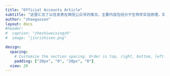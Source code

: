 ```yaml
---
title: "Official Accounts Article"
subtitle: "这里汇总了以往发表在微信公众号的推文。主要内容包括分子生物学实验原理，实验技术和技巧，随想及军旅岁月记实录。"
author: "zhaoguosen"
layout: docs
#header:
#  caption: "zheshiweixingzh"
#  image: "jinrizhisen.png"

design:
  spacing:
    # Customize the section spacing. Order is top, right, bottom, left.
    padding: ["20px", "0", "20px", "0"]
  view: 20
---
```


